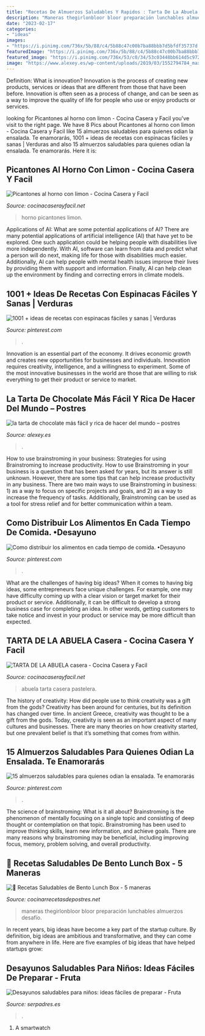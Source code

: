 ```yaml
---
title: "Recetas De Almuerzos Saludables Y Rapidos : Tarta De La Abuela Casera"
description: "Maneras thegirlonbloor bloor preparación lunchables almuerzos desafío"
date: "2023-02-17"
categories:
- "ideas"
images:
- "https://i.pinimg.com/736x/5b/88/c4/5b88c47c00b7ba88bbb7d5bfdf35737d.jpg"
featuredImage: "https://i.pinimg.com/736x/5b/88/c4/5b88c47c00b7ba88bbb7d5bfdf35737d.jpg"
featured_image: "https://i.pinimg.com/736x/53/c0/34/53c03448bb614d5c972469c543241557.jpg"
image: "https://www.alexey.es/wp-content/uploads/2019/03/1552794784_maxresdefault-720x380.jpg"
---
```



Definition: What is innovation?
Innovation is the process of creating new products, services or ideas that are different from those that have been before. Innovation is often seen as a process of change, and can be seen as a way to improve the quality of life for people who use or enjoy products or services.

	

		
looking for Picantones al horno con limon - Cocina Casera y Facil you've visit to the right page. We have 8 Pics about Picantones al horno con limon - Cocina Casera y Facil like 15 almuerzos saludables para quienes odian la ensalada. Te enamorarás, 1001 + ideas de recetas con espinacas fáciles y sanas | Verduras and also 15 almuerzos saludables para quienes odian la ensalada. Te enamorarás. Here it is:
		
    
## Picantones Al Horno Con Limon - Cocina Casera Y Facil

<img loading=lazy src="https://www.cocinacaserayfacil.net/wp-content/uploads/2020/10/Picantones-al-horno-con-limon.jpg" onerror="this.onerror=null;this.src='https://tse1.mm.bing.net/th?id=OIP.SsM4KqjgvoYxtHD_MpQN1wHaEK&amp;pid=15.1';" alt="Picantones al horno con limon - Cocina Casera y Facil">

_Source: cocinacaserayfacil.net_

>horno picantones limon. 

	

Applications of AI: What are some potential applications of AI?
There are many potential applications of artificial intelligence (AI) that have yet to be explored. One such application could be helping people with disabilities live more independently. With AI, software can learn from data and predict what a person will do next, making life for those with disabilities much easier. Additionally, AI can help people with mental health issues improve their lives by providing them with support and information. Finally, AI can help clean up the environment by finding and correcting errors in climate models.

    
## 1001 + Ideas De Recetas Con Espinacas Fáciles Y Sanas | Verduras

<img loading=lazy src="https://i.pinimg.com/736x/3b/9b/a6/3b9ba66349d3284eaeebb9c74d42842a.jpg" onerror="this.onerror=null;this.src='https://tse3.mm.bing.net/th?id=OIP.wNsOYjukaAwNbIOlUcm8nQHaLH&amp;pid=15.1';" alt="1001 + ideas de recetas con espinacas fáciles y sanas | Verduras">

_Source: pinterest.com_

>. 

	

Innovation is an essential part of the economy. It drives economic growth and creates new opportunities for businesses and individuals. Innovation requires creativity, intelligence, and a willingness to experiment. Some of the most innovative businesses in the world are those that are willing to risk everything to get their product or service to market.

    
## La Tarta De Chocolate Más Fácil Y Rica De Hacer Del Mundo – Postres

<img loading=lazy src="https://www.alexey.es/wp-content/uploads/2019/03/1552794784_maxresdefault-720x380.jpg" onerror="this.onerror=null;this.src='https://tse1.mm.bing.net/th?id=OIP.pnzgR_ZPTIEhjk9JzPujOgHaD6&amp;pid=15.1';" alt="la tarta de chocolate más fácil y rica de hacer del mundo – postres">

_Source: alexey.es_

>. 

	

How to use brainstroming in your business: Strategies for using Brainstroming to increase productivity.
How to use Brainstroming in your business is a question that has been asked for years, but its answer is still unknown. However, there are some tips that can help increase productivity in any business. 
There are two main ways to use Brainstroming in business: 1) as a way to focus on specific projects and goals, and 2) as a way to increase the frequency of tasks. Additionally, Brainstroming can be used as a tool for stress relief and for better communication within a team.

    
## Como Distribuir Los Alimentos En Cada Tiempo De Comida. •Desayuno

<img loading=lazy src="https://i.pinimg.com/736x/53/c0/34/53c03448bb614d5c972469c543241557.jpg" onerror="this.onerror=null;this.src='https://tse3.mm.bing.net/th?id=OIP.QpmY22PUOJ83aDMMIjfx5gHaH3&amp;pid=15.1';" alt="Como distribuir los alimentos en cada tiempo de comida. •Desayuno">

_Source: pinterest.com_

>. 

	

What are the challenges of having big ideas?
When it comes to having big ideas, some entrepreneurs face unique challenges. For example, one may have difficulty coming up with a clear vision or target market for their product or service. Additionally, it can be difficult to develop a strong business case for completing an idea. In other words, getting customers to take notice and invest in your product or service may be more difficult than expected.

    
## TARTA DE LA ABUELA Casera - Cocina Casera Y Facil

<img loading=lazy src="https://www.cocinacaserayfacil.net/wp-content/uploads/2020/08/Tarta-de-la-abuela-casera.jpg" onerror="this.onerror=null;this.src='https://tse2.mm.bing.net/th?id=OIP.nhIfLJhpJM4k8MH5tq2JOQHaEK&amp;pid=15.1';" alt="TARTA DE LA ABUELA casera - Cocina Casera y Facil">

_Source: cocinacaserayfacil.net_

>abuela tarta casera pastelera. 

	

The history of creativity: How did people use to think creativity was a gift from the gods?
Creativity has been around for centuries, but its definition has changed over time. In ancient Greece, creativity was thought to be a gift from the gods. Today, creativity is seen as an important aspect of many cultures and businesses. There are many theories on how creativity started, but one prevalent belief is that it’s something that comes from within.

    
## 15 Almuerzos Saludables Para Quienes Odian La Ensalada. Te Enamorarás

<img loading=lazy src="https://i.pinimg.com/736x/5b/88/c4/5b88c47c00b7ba88bbb7d5bfdf35737d.jpg" onerror="this.onerror=null;this.src='https://tse1.mm.bing.net/th?id=OIP.vFNBb0Xrm-Wf9DGCAW6c2AHaIr&amp;pid=15.1';" alt="15 almuerzos saludables para quienes odian la ensalada. Te enamorarás">

_Source: pinterest.com_

>. 

	

The science of brainstroming: What is it all about?
Brainstroming is the phenomenon of mentally focusing on a single topic and consisting of deep thought or contemplation on that topic. Brainstroming has been used to improve thinking skills, learn new information, and achieve goals. There are many reasons why brainstroming may be beneficial, including improving focus, memory, problem solving, and overall productivity.

    
## 🏅 Recetas Saludables De Bento Lunch Box - 5 Maneras

<img loading=lazy src="https://cocinarrecetasdepostres.net/wp-content/uploads/2019/08/1565102408_152_Recetas-Saludables-de-Bento-Lunch-Box-5-maneras.jpg" onerror="this.onerror=null;this.src='https://tse3.mm.bing.net/th?id=OIP.XEH9iUr8UpA8RSFK-sbRSAHaLH&amp;pid=15.1';" alt="🏅 Recetas Saludables de Bento Lunch Box - 5 maneras">

_Source: cocinarrecetasdepostres.net_

>maneras thegirlonbloor bloor preparación lunchables almuerzos desafío. 

	

In recent years, big ideas have become a key part of the startup culture. By definition, big ideas are ambitious and transformative, and they can come from anywhere in life. Here are five examples of big ideas that have helped startups grow: 

    
## Desayunos Saludables Para Niños: Ideas Fáciles De Preparar - Fruta

<img loading=lazy src="https://estaticos.serpadres.es/media/cache/1140x_thumb/uploads/images/gallery/5a7c3d9b5bafe83c600473c0/desayunofamiliaok.jpg" onerror="this.onerror=null;this.src='https://tse2.mm.bing.net/th?id=OIP.uFYrk6PEKxwqtbXRpqTD3gHaFj&amp;pid=15.1';" alt="Desayunos saludables para niños: ideas fáciles de preparar - Fruta">

_Source: serpadres.es_

>. 

	

1. A smartwatch

